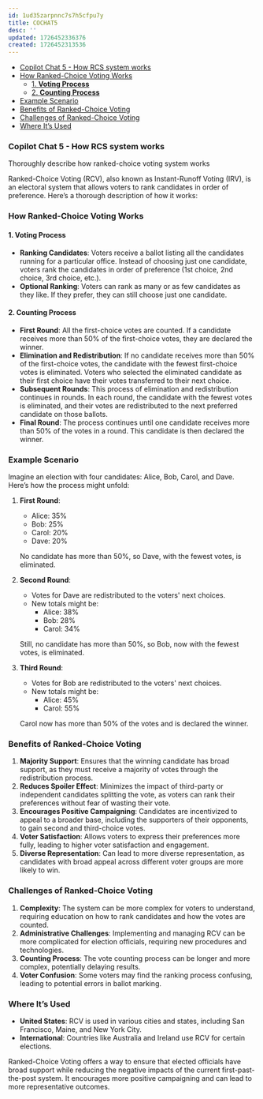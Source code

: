 ```yaml
---
id: 1ud35zarpnnc7s7h5cfpu7y
title: COCHAT5
desc: ''
updated: 1726452336376
created: 1726452313536
---
```

- [Copilot Chat 5 - How RCS system works](#copilot-chat-5---how-rcs-system-works)
- [How Ranked-Choice Voting Works](#how-ranked-choice-voting-works)
  - [1. **Voting Process**](#1-voting-process)
  - [2. **Counting Process**](#2-counting-process)
- [Example Scenario](#example-scenario)
- [Benefits of Ranked-Choice Voting](#benefits-of-ranked-choice-voting)
- [Challenges of Ranked-Choice Voting](#challenges-of-ranked-choice-voting)
- [Where It’s Used](#where-its-used)


### Copilot Chat 5 - How RCS system works

Thoroughly describe how ranked-choice voting system works

Ranked-Choice Voting (RCV), also known as Instant-Runoff Voting (IRV), is an electoral system that allows voters to rank candidates in order of preference. Here’s a thorough description of how it works:

### How Ranked-Choice Voting Works

#### 1. **Voting Process**
- **Ranking Candidates**: Voters receive a ballot listing all the candidates running for a particular office. Instead of choosing just one candidate, voters rank the candidates in order of preference (1st choice, 2nd choice, 3rd choice, etc.).
- **Optional Ranking**: Voters can rank as many or as few candidates as they like. If they prefer, they can still choose just one candidate.

#### 2. **Counting Process**
- **First Round**: All the first-choice votes are counted. If a candidate receives more than 50% of the first-choice votes, they are declared the winner.
- **Elimination and Redistribution**: If no candidate receives more than 50% of the first-choice votes, the candidate with the fewest first-choice votes is eliminated. Voters who selected the eliminated candidate as their first choice have their votes transferred to their next choice.
- **Subsequent Rounds**: This process of elimination and redistribution continues in rounds. In each round, the candidate with the fewest votes is eliminated, and their votes are redistributed to the next preferred candidate on those ballots.
- **Final Round**: The process continues until one candidate receives more than 50% of the votes in a round. This candidate is then declared the winner.

### Example Scenario
Imagine an election with four candidates: Alice, Bob, Carol, and Dave. Here’s how the process might unfold:

1. **First Round**:
   - Alice: 35%
   - Bob: 25%
   - Carol: 20%
   - Dave: 20%

   No candidate has more than 50%, so Dave, with the fewest votes, is eliminated.

2. **Second Round**:
   - Votes for Dave are redistributed to the voters' next choices.
   - New totals might be:
     - Alice: 38%
     - Bob: 28%
     - Carol: 34%

   Still, no candidate has more than 50%, so Bob, now with the fewest votes, is eliminated.

3. **Third Round**:
   - Votes for Bob are redistributed to the voters' next choices.
   - New totals might be:
     - Alice: 45%
     - Carol: 55%

   Carol now has more than 50% of the votes and is declared the winner.

### Benefits of Ranked-Choice Voting
1. **Majority Support**: Ensures that the winning candidate has broad support, as they must receive a majority of votes through the redistribution process.
2. **Reduces Spoiler Effect**: Minimizes the impact of third-party or independent candidates splitting the vote, as voters can rank their preferences without fear of wasting their vote.
3. **Encourages Positive Campaigning**: Candidates are incentivized to appeal to a broader base, including the supporters of their opponents, to gain second and third-choice votes.
4. **Voter Satisfaction**: Allows voters to express their preferences more fully, leading to higher voter satisfaction and engagement.
5. **Diverse Representation**: Can lead to more diverse representation, as candidates with broad appeal across different voter groups are more likely to win.

### Challenges of Ranked-Choice Voting
1. **Complexity**: The system can be more complex for voters to understand, requiring education on how to rank candidates and how the votes are counted.
2. **Administrative Challenges**: Implementing and managing RCV can be more complicated for election officials, requiring new procedures and technologies.
3. **Counting Process**: The vote counting process can be longer and more complex, potentially delaying results.
4. **Voter Confusion**: Some voters may find the ranking process confusing, leading to potential errors in ballot marking.

### Where It’s Used
- **United States**: RCV is used in various cities and states, including San Francisco, Maine, and New York City.
- **International**: Countries like Australia and Ireland use RCV for certain elections.

Ranked-Choice Voting offers a way to ensure that elected officials have broad support while reducing the negative impacts of the current first-past-the-post system. It encourages more positive campaigning and can lead to more representative outcomes.